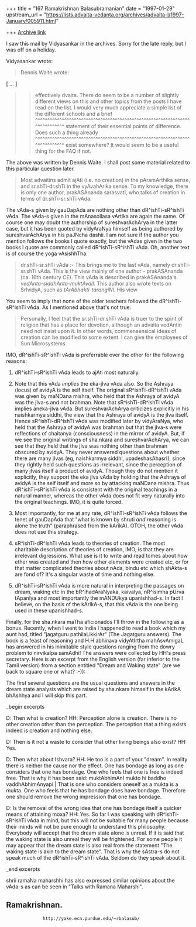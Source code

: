+++
title = "167 Ramakrishnan Balasubramanian"
date = "1997-01-29"
upstream_url = "https://lists.advaita-vedanta.org/archives/advaita-l/1997-January/005911.html"

+++
[Archive link](https://lists.advaita-vedanta.org/archives/advaita-l/1997-January/005911.html)

I saw this mail by Vidyasankar in the archives. Sorry for the late reply, but
I was off on a holiday.

Vidyasankar wrote:

>Dennis Waite wrote:

[ ... ]

>> effectively dvaita. There do seem to be a number of slightly different views
>> on this and other topics from the posts I have read on the list. I would
>> very much appreciate a simple list of the different schools and a brief
^^^^^^^^^^^^^^^^^^^^^^^^^^^^^^^^^^^^^^^^^^^^^^^^^^^^^^^^^^^^^^^^^^^^^^^^^^^^
>> statement of their essential points of difference. Does such a thing already
^^^^^^^^^^^^^^^^^^^^^^^^^^^^^^^^^^^^^^^^^^^^^^^^^^^^^^^^^^^^^^^^^^^^^^^^^^^^
>> exist somewhere? It would seem to be a useful thing for the FAQ if not.

The above was written by Dennis Waite. I shall post some material related to
this particular question later.

>Most advaitins admit ajAti (i.e. no creation) in the pAramArthika sense,
>and sr.shTi-dr.shTi in the vyAvahArika sense. To my knowledge, there is
>only one author, prakASAnanda sarasvatI, who talks of creation in terms of
>dr.shTi-sr.shTi vAda.

The vAda-s given by gauDapAda are nothing other than dR^ishTi-sR^ishTi vAda.
The vAda-s given in the mAnasollasa vArtika are again the same. Of course one
may doubt the authorship of sureshvarAchArya in the latter case, but it has
been quoted by vidyAraNya himself as being authored by sureshvarAchArya in his
paJNcha dashii. I am not sure if the author you mention follows the books I
quote exactly, but the vAdas given in the two books I quote are commonly called
dR^ishTi-sR^ishTi vAda. Oh, another text is of course the yoga vAsishhTha.

>dr.shTi-sr.shTi vAda :-
>This brings me to the last vAda, namely dr.shTi-sr.shTi vAda. This is the
>view mainly of one author - prakASAnanda (ca. 16th century CE). This vAda
>is described in prakASAnanda's *vedAnta-siddhAnta-muktAvalI*. This author
>also wrote texts on SrIvidyA, such as *tArAbhakti-tarangiNI*. His view

You seem to imply that none of the older teachers followed the
dR^ishTi-sR^ishTi vAda. As I mentioned above that's not true.

>Personally, I feel that the sr.shTi-dr.shTi vAda is truer to the spirit of
>religion that has a place for devotion, although an advaita vedAntin need
>not insist upon it. In other words, commensensical ideas of creation can
>be modified to some extent. I can give the employees of Sun Microsystems

IMO, dR^ishTi-sR^ishTi vAda is preferrable over the other for the following
reasons:

1. dR^ishTi-sR^ishTi vAda leads to ajAti most naturally.

2. Note that this vAda _implies_ the eka-jIva vAda also. So the Ashraya (locus)
of avidyA is the self itself. The original sR^ishTi-dR^ishTi vAda was given
by maNDana mishra, who held that the Ashraya of avidyA was the jIva-s and not
brahman. Note that sR^ishTi-dR^ishTi vAda implies aneka-jIva vAda. But
sureshvarAchArya criticizes explicitly in his naishkarmya siddhi, the view
that the Ashraya of avidyA is the jIva itself. Hence sR^ishTi-dR^ishTi vAda
was modified later by vidyAraNya, who held that the Ashraya of avidyA was
brahman but that the jIva-s were reflections of chaitanya (consciousness) in
the mirror of avidyA. But, if we see the original writings of sha.nkara and
sureshvarAchArya, we can see that they held that the jIva was nothing other
than brahman obscured by avidyA. They never answered questions about whether
there are many jIvas (eg, naishkarmya siddhi, upadeshasAhasrI), since they
rightly held such questions as irrelevant, since the perception of many jIvas
itself a product of avidyA. Though they do not mention it explicitly, they
support the eka jIva vAda by holding that the Ashraya of avidyA is the self
itself and more so by attacking maNDana mishra. Thus dR^ishTi-sR^ishTi vAda is
consistent with the original teachings in a natural manner, whereas the other
vAda does not fit very naturally into the original teachings. IMO, it is quite
forced.

3. Most importantly, for me at any rate, dR^ishTi-sR^ishTi vAda follows the
tenet of gauDapAda that "what is known by shruti _and_ reasoning is alone the
truth" (paraphrased from the kArikA). OTOH, the other vAda does not use this
strategy.

4. sR^ishTi-dR^ishTi vAda leads to theories of creation. The most charitable
description of theories of creation, IMO, is that they are irrelevant
digressions. What use is it to write and read tomes about how ether was created
and then how other elements were created etc, or for that matter complicated
theories about nAda, bindu etc which shAkta-s are fond of? It's a singular
waste of time and nothing else.

5. dR^ishTi-sR^ishTi vAda is more natural in interpreting the passages on
dream, waking etc in the bR^ihadAraNyaka, kaivalya, nR^isimha pUrva tApanIya
and most importantly the mANDUkya upanishhad-s. In fact I believe, on the basis
of the kArikA-s, that this vAda is the one being used in these upanishhad-s.

Finally, for the sha.nkara maTha aficionados I'll throw in the following as a
bonus. Recently, when I went to India I happened to read a book which my aunt
had, titled "jagatguru pathilaLikkirAr" (The Jagatguru answers). The book is a
feast of reasoning and H.H abhinava vidyAtIrtha mahAsvAmigaL has answered in
his inimitable style questions ranging from the dowry problem to nirvikalpa
samAdhi! The answers were collected by HH's press secretary. Here is an excerpt
from the English version (far inferior to the Tamil version) from a section
entitled "Dream and Waking state" (are we back to square one or what? :-)):

The first several questions are the usual questions and answers in the dream
state analysis which are raised by sha.nkara himself in the kArikA bhAshhya
and I will skip this part.

_begin excerpts

D:  Then what is creation?
HH: Perception alone is creation. There is no other creation other than the
perception. The perception that a thing exists indeed is creation and nothing
else.

D:  Then is it not a waste to consider that other living beings also exist?
HH: Yes.

D:  Then what about Ishvara?
HH: He too is a part of your "dream". In reality there is neither the cause
nor the effect. One has bondage as long as one considers that one has bondage.
One who feels that one is free is indeed free. That is why it has been said:
        muktAbhimAnI mukto hi baddho vaddhAbhimAnyapi |
That is one who considers oneself as a mukta is a mukta. One who feels that he
has bondage does have bondage. Therefore one should remove the wrong
impression that one has bondage.

D:  Is the removal of the wrong idea that one has bondage itself a quicker
means of attaining moxa?
HH: Yes. So far I was speaking with dR^ishTi-sR^ishTi vAda in mind, but this
will not be suitable for many people because their minds will not be pure
enough to understand this philosophy. Everybody will accept that the dream
state alone is unreal. If it is said that the waking state is also unreal they
will be frightened. For some people it may appear that the dream state is
also real from the statement "The waking state is akin to the dream state".
That is why the sAstra-s do not speak much of the dR^ishTi-sR^ishTi vAda.
Seldom do they speak about it.

_end excerpts

shrii ramaNa maharshhi has also expressed similar opinions about the vAda-s as
can be seen in "Talks with Ramana Maharshi".

Ramakrishnan.
--
                  http://yake.ecn.purdue.edu/~rbalasub/

